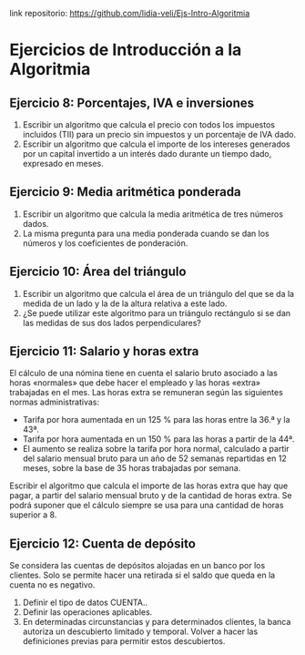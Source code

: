 link repositorio: https://github.com/lidia-veli/Ejs-Intro-Algoritmia
  
# Ejercicios de Introducción a la Algoritmia

## Ejercicio 8: Porcentajes, IVA e inversiones
1. Escribir un algoritmo que calcula el precio con todos los impuestos incluidos (TII) para un precio sin impuestos y un porcentaje de IVA dado.  
2. Escribir un algoritmo que calcula el importe de los intereses generados por un capital invertido a un interés dado durante un tiempo dado, expresado en meses.  

## Ejercicio 9: Media aritmética ponderada
1. Escribir un algoritmo que calcula la media aritmética de tres números dados.  
2. La misma pregunta para una media ponderada cuando se dan los números y los coeficientes de ponderación.  

## Ejercicio 10: Área del triángulo
1. Escribir un algoritmo que calcula el área de un triángulo del que se da la medida de un lado y la de la altura relativa a este lado.  
2. ¿Se puede utilizar este algoritmo para un triángulo rectángulo si se dan las medidas de sus dos lados perpendiculares?  

## Ejercicio 11: Salario y horas extra
El cálculo de una nómina tiene en cuenta el salario bruto asociado a las horas «normales» que debe hacer el empleado y las horas «extra» trabajadas en el mes. Las horas extra se remuneran según las siguientes normas administrativas:
- Tarifa por hora aumentada en un 125 % para las horas entre la 36.ª y la 43ª.  
- Tarifa por hora aumentada en un 150 % para las horas a partir de la 44ª.  
- El aumento se realiza sobre la tarifa por hora normal, calculado a partir del salario mensual bruto para un año de 52 semanas repartidas en 12 meses, sobre la base de 35 horas trabajadas por semana.
  
Escribir el algoritmo que calcula el importe de las horas extra que hay que pagar, a partir del salario mensual bruto y de la cantidad de horas extra. Se podrá suponer que el cálculo siempre se usa para una cantidad de horas superior a 8.

## Ejercicio 12: Cuenta de depósito
Se considera las cuentas de depósitos alojadas en un banco por los clientes. Solo se permite hacer una retirada si el saldo que queda en la cuenta no es negativo.
1. Definir el tipo de datos CUENTA..
2. Definir las operaciones aplicables.
3. En determinadas circunstancias y para determinados clientes, la banca autoriza un descubierto limitado y temporal. Volver a hacer las definiciones previas para permitir estos descubiertos.
